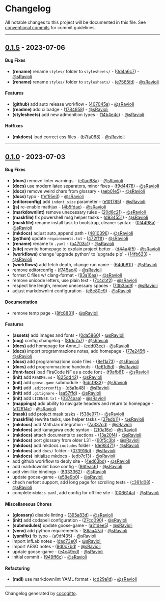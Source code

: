 # Changelog
All notable changes to this project will be documented in this file. See [conventional commits](https://www.conventionalcommits.org/) for commit guidelines.

- - -
## [0.1.5](https://github.com/sRavioli/L31/compare/0.1.0..0.1.5) - 2023-07-06
#### Bug Fixes
- **(rename)** rename `styles/` folder to `stylesheets/` - ([0d4a6c7](https://github.com/sRavioli/L31/commit/0d4a6c7047ba322a7ffd5ac4373f8269a769f3c4)) - [@sRavioli](https://github.com/sRavioli)
- **(rename)** rename `styles/` folder to `stylesheets/` - ([e7565fd](https://github.com/sRavioli/L31/commit/e7565fd2d091ba8d56cdfe039ce503c4c63f5d7d)) - [@sRavioli](https://github.com/sRavioli)
#### Features
- **(github)** add auto release workflow - ([407045a](https://github.com/sRavioli/L31/commit/407045aac55a0bcbb0c8bbd997e72274cd22e5a8)) - [@sRavioli](https://github.com/sRavioli)
- **(readme)** add ci badge - ([1784958](https://github.com/sRavioli/L31/commit/17849589a1d5bcaeff9ea06add146ee96127baef)) - [@sRavioli](https://github.com/sRavioli)
- **(stylesheets)** add new admonition types - ([14b4e4c](https://github.com/sRavioli/L31/commit/14b4e4c64bb443e3ccd04a58832523f4c13181ee)) - [@sRavioli](https://github.com/sRavioli)
#### Hotfixes
- **(mkdocs)** load correct css files - ([b7fa068](https://github.com/sRavioli/L31/commit/b7fa068b18c16c5480e51bfce10558d49ab177d9)) - [@sRavioli](https://github.com/sRavioli)

- - -

## [0.1.0](https://github.com/sRavioli/L31/compare/30b13da1add0640998278e003acdf3d9900a87c3..0.1.0) - 2023-07-03
#### Bug Fixes
- **(docs)** remove linter warnings - ([e0ad88a](https://github.com/sRavioli/L31/commit/e0ad88af102bd9f034dc9cb5993ecd2286469403)) - [@sRavioli](https://github.com/sRavioli)
- **(docs)** use modern latex separators, minor fixes - ([f9d4478](https://github.com/sRavioli/L31/commit/f9d447882a98e6e87240854f5ed7d395e968a494)) - [@sRavioli](https://github.com/sRavioli)
- **(docs)** remove weird chars from glossary - ([aeb01e5](https://github.com/sRavioli/L31/commit/aeb01e5c460671d918d26c6d8c48c40a56cd6985)) - [@sRavioli](https://github.com/sRavioli)
- **(docs)** typo - ([fef95e3](https://github.com/sRavioli/L31/commit/fef95e3c32aa1f338aa1b1a6ef5fd8a05b3345c3)) - [@sRavioli](https://github.com/sRavioli)
- **(editorconfig)** add `indent_size` parameter - ([e101785](https://github.com/sRavioli/L31/commit/e101785ac8b736c2725616eaa712432952d3a8b3)) - [@sRavioli](https://github.com/sRavioli)
- **(js)** re-enable mathjax - ([4b5fdae](https://github.com/sRavioli/L31/commit/4b5fdae2af9f56cebe0b179180efc3afbfa871be)) - [@sRavioli](https://github.com/sRavioli)
- **(markdownlint)** remove unecessary rules - ([20d8c21](https://github.com/sRavioli/L31/commit/20d8c2117d9d8f79feaab0b6c82b0d65fde30e53)) - [@sRavioli](https://github.com/sRavioli)
- **(maskfile)** fix powershell msg helper tasks - ([d934551](https://github.com/sRavioli/L31/commit/d934551302b19c70f54354d11f61dcb6c6df2bfa)) - [@sRavioli](https://github.com/sRavioli)
- **(maskfile)** rename install task to bootstrap, cleaner syntax - ([0f4498a](https://github.com/sRavioli/L31/commit/0f4498aeb8d9144dc9b737d5e826a9253af7ca11)) - [@sRavioli](https://github.com/sRavioli)
- **(mkdocs)** adjust auto_append path - ([4810396](https://github.com/sRavioli/L31/commit/481039695d42e64f459757202c3064f14bda4044)) - [@sRavioli](https://github.com/sRavioli)
- **(python)** update `requirements.txt` - ([472ff1f](https://github.com/sRavioli/L31/commit/472ff1fd26ab202ace8445e145c958366d6be287)) - [@sRavioli](https://github.com/sRavioli)
- **(rename)** rename to `.yaml` - ([b4703c1](https://github.com/sRavioli/L31/commit/b4703c15c2cd5538390f7712c96d630f208d585b)) - [@sRavioli](https://github.com/sRavioli)
- **(site)** rewrite homepage to explain project better - ([d44a4f5](https://github.com/sRavioli/L31/commit/d44a4f5cba11a07112856ff66e630dc5ebb19565)) - [@sRavioli](https://github.com/sRavioli)
- **(workflows)** change 'upgrade python' to 'upgrade pip' - ([14fb623](https://github.com/sRavioli/L31/commit/14fb623e1c8c2e38361bdb18a8e66bfc61aff0c9)) - [@sRavioli](https://github.com/sRavioli)
- **(workflows)** add fetch depth, change run name - ([64db81f](https://github.com/sRavioli/L31/commit/64db81f98e07a52617c44bdbce8e0c07b7bd0363)) - [@sRavioli](https://github.com/sRavioli)
- remove editorconfig - ([f745ac4](https://github.com/sRavioli/L31/commit/f745ac471ffa4709adb81fe40c18b177756fcdbe)) - [@sRavioli](https://github.com/sRavioli)
- format C files w/ clang-format - ([93a16aa](https://github.com/sRavioli/L31/commit/93a16aa41e05d03aa08c0e0d8a621f4583a248a3)) - [@sRavioli](https://github.com/sRavioli)
- remove unicode letters, use plain text - ([7c4cbf2](https://github.com/sRavioli/L31/commit/7c4cbf2dcb328318394d15d03abca50255f0f4ac)) - [@sRavioli](https://github.com/sRavioli)
- respect line length, remove unecessary spaces - ([73b3ac9](https://github.com/sRavioli/L31/commit/73b3ac9278e6a33a0f4c836fc3aae783a74d5b4d)) - [@sRavioli](https://github.com/sRavioli)
- adjust markdownlint configuration - ([e8e80c9](https://github.com/sRavioli/L31/commit/e8e80c97a033d457a7fec767e62e3e8afb9584cf)) - [@sRavioli](https://github.com/sRavioli)
#### Documentation
- remove temp page - ([8fc8831](https://github.com/sRavioli/L31/commit/8fc88311e47579dfec32d7c16c6d98d5ac0cd000)) - [@sRavioli](https://github.com/sRavioli)
#### Features
- **(assets)** add images and fonts - ([0da5860](https://github.com/sRavioli/L31/commit/0da5860ffc0ec13bdae3b05d90b737801fea955c)) - [@sRavioli](https://github.com/sRavioli)
- **(cog)** config changelog - ([8fdc7a7](https://github.com/sRavioli/L31/commit/8fdc7a704aef8226e8a17a207f63148154ed3596)) - [@sRavioli](https://github.com/sRavioli)
- **(docs)** add homepage for Anno_I - ([cdd03cc](https://github.com/sRavioli/L31/commit/cdd03cc495e77525b921f8bc40553252bf07baff)) - [@sRavioli](https://github.com/sRavioli)
- **(docs)** import programmazione notes, add homepage - ([77e245f](https://github.com/sRavioli/L31/commit/77e245fc55061d28cc11f5b3670af03683ca4fe1)) - [@sRavioli](https://github.com/sRavioli)
- **(docs)** add programmazione code files - ([8e11a73](https://github.com/sRavioli/L31/commit/8e11a734a23c6763ccbba6921ea5cc0a7961fa44)) - [@sRavioli](https://github.com/sRavioli)
- **(docs)** add programmazione handouts - ([1e61d5d](https://github.com/sRavioli/L31/commit/1e61d5d40e10812ea3995edaa783f8bcdc255491)) - [@sRavioli](https://github.com/sRavioli)
- **(font-face)** load FiraCode NF as a code font - ([f9afb81](https://github.com/sRavioli/L31/commit/f9afb819c4d7ac0e378a6ac5e993b46c7d60b347)) - [@sRavioli](https://github.com/sRavioli)
- **(init)** add `README.md` - ([825dd42](https://github.com/sRavioli/L31/commit/825dd4252f252eae0cfd41f651d4e4f827a23232)) - [@sRavioli](https://github.com/sRavioli)
- **(init)** add `goose-game` submodule - ([6dcf933](https://github.com/sRavioli/L31/commit/6dcf933240288ca196beb612b5efae38ae9fb328)) - [@sRavioli](https://github.com/sRavioli)
- **(init)** add `.editorconfig` - ([c5a1e48](https://github.com/sRavioli/L31/commit/c5a1e486740d5e2a8546054bbc0f9fd6c2e8f1a6)) - [@sRavioli](https://github.com/sRavioli)
- **(init)** add `.gitignore` - ([aa57ffd](https://github.com/sRavioli/L31/commit/aa57ffddd6ff46d0dc035b58c8915c9cf2fda8ef)) - [@sRavioli](https://github.com/sRavioli)
- **(init)** add `LICENSE.txt` - ([0374aaa](https://github.com/sRavioli/L31/commit/0374aaa3411edeb9895a34a15f36a03726efd38b)) - [@sRavioli](https://github.com/sRavioli)
- **(mappings)** add ability to navigate headers and return to homepage - ([a12814c](https://github.com/sRavioli/L31/commit/a12814c1492e45faa04ca26602d21f5d66abbe6b)) - [@sRavioli](https://github.com/sRavioli)
- **(mask)** add project mask tasks - ([538e971](https://github.com/sRavioli/L31/commit/538e971c391307c7a0d2d565fcde1e65261fed87)) - [@sRavioli](https://github.com/sRavioli)
- **(maskfile)** rewrite tasks, use helper tasks - ([37edb11](https://github.com/sRavioli/L31/commit/37edb119bbc1ebd1099b7175d0e76f5ee084261e)) - [@sRavioli](https://github.com/sRavioli)
- **(mkdocs)** add MathJax integration - ([7a337cd](https://github.com/sRavioli/L31/commit/7a337cdee6ec3d4a67bfcdfcdb2e39bb6ade70bd)) - [@sRavioli](https://github.com/sRavioli)
- **(mkdocs)** add kanagawa code syntax - ([2f0a16e](https://github.com/sRavioli/L31/commit/2f0a16e78658fd39da61749e6ac82e3cc886700b)) - [@sRavioli](https://github.com/sRavioli)
- **(mkdocs)** attach documents to sections - ([13a20f4](https://github.com/sRavioli/L31/commit/13a20f4989a0764397c2fefd0d46de19ffcb0296)) - [@sRavioli](https://github.com/sRavioli)
- **(mkdocs)** port glossary from older L31 - ([60f5c3b](https://github.com/sRavioli/L31/commit/60f5c3bcde6cc70aa127168a52001ebbb8c596c8)) - [@sRavioli](https://github.com/sRavioli)
- **(mkdocs)** add mkdocs `includes` folder - ([de98471](https://github.com/sRavioli/L31/commit/de98471dfff84b3d1d612c00a88512a55c36a64a)) - [@sRavioli](https://github.com/sRavioli)
- **(mkdocs)** add `docs/` folder - ([073916d](https://github.com/sRavioli/L31/commit/073916d4c02d613608350b3fde09ff155c5bb090)) - [@sRavioli](https://github.com/sRavioli)
- **(mkdocs)** initialize mkdocs - ([edb7c13](https://github.com/sRavioli/L31/commit/edb7c134d68f5bc197b02668ef50f03c1bdbc640)) - [@sRavioli](https://github.com/sRavioli)
- add github workflow to deply site - ([4ed63bd](https://github.com/sRavioli/L31/commit/4ed63bd66e12106d06bf1c46b0eaa49fecad1900)) - [@sRavioli](https://github.com/sRavioli)
- add markdownlint base config - ([86feac6](https://github.com/sRavioli/L31/commit/86feac6fafbc06ca314aa8074369a59294ea6c50)) - [@sRavioli](https://github.com/sRavioli)
- add vim-like bindings - ([8333362](https://github.com/sRavioli/L31/commit/8333362527f92db7dfa0212abd3bb05f9c7a4195)) - [@sRavioli](https://github.com/sRavioli)
- update goose-game - ([e58e9b0](https://github.com/sRavioli/L31/commit/e58e9b042e21f2fc6ae2525ed9d1c71972f7b1d9)) - [@sRavioli](https://github.com/sRavioli)
- chech nerfont support, add long page for scrolling tests - ([c361d08](https://github.com/sRavioli/L31/commit/c361d08cbbbace69ca7a1e106df81db996635579)) - [@sRavioli](https://github.com/sRavioli)
- complete `mkdocs.yaml`, add config for offline site - ([006614a](https://github.com/sRavioli/L31/commit/006614a4ec219cf7be78625e78d978e35e1bd62b)) - [@sRavioli](https://github.com/sRavioli)
#### Miscellaneous Chores
- **(glossary)** disable linting - ([395a83d](https://github.com/sRavioli/L31/commit/395a83dc3f362136d2d46c73a43da08e7f6c504a)) - [@sRavioli](https://github.com/sRavioli)
- **(init)** add codspell configuration - ([27cd090](https://github.com/sRavioli/L31/commit/27cd09021f2b20aff5003c35b69407d5f0b4123d)) - [@sRavioli](https://github.com/sRavioli)
- **(submodules)** update goose-game - ([a21dee5](https://github.com/sRavioli/L31/commit/a21dee5efd5e03499cf188765d9c96543781c02f)) - [@sRavioli](https://github.com/sRavioli)
- **(venv)** add python requirements - ([86aa47a](https://github.com/sRavioli/L31/commit/86aa47ad406e39f15205e7079f037b24857025a0)) - [@sRavioli](https://github.com/sRavioli)
- **(yamlfix)** fix typo - ([a9df435](https://github.com/sRavioli/L31/commit/a9df435e4776b9caf3e7e9bde5939cfc13bb2628)) - [@sRavioli](https://github.com/sRavioli)
- import InfLab notes - ([dad73e0](https://github.com/sRavioli/L31/commit/dad73e0928567e73222dbedf642f68cff36e33cc)) - [@sRavioli](https://github.com/sRavioli)
- import AESO notes - ([9d0c7bd](https://github.com/sRavioli/L31/commit/9d0c7bdd6fdc4fe286e27beb7616ef63ea133b46)) - [@sRavioli](https://github.com/sRavioli)
- update goose-game - ([e4c49cd](https://github.com/sRavioli/L31/commit/e4c49cd01138839af055ac526fc62c55436e8607)) - [@sRavioli](https://github.com/sRavioli)
- initial commit - ([949ff6c](https://github.com/sRavioli/L31/commit/949ff6c3220d330f989efc8b6b4296ca901eba74)) - [@sRavioli](https://github.com/sRavioli)
#### Refactoring
- **(mdl)** use markdownlint YAML format - ([cd29a1d](https://github.com/sRavioli/L31/commit/cd29a1d99c7b076fc70818c018441a43eb67c892)) - [@sRavioli](https://github.com/sRavioli)

- - -

Changelog generated by [cocogitto](https://github.com/cocogitto/cocogitto).